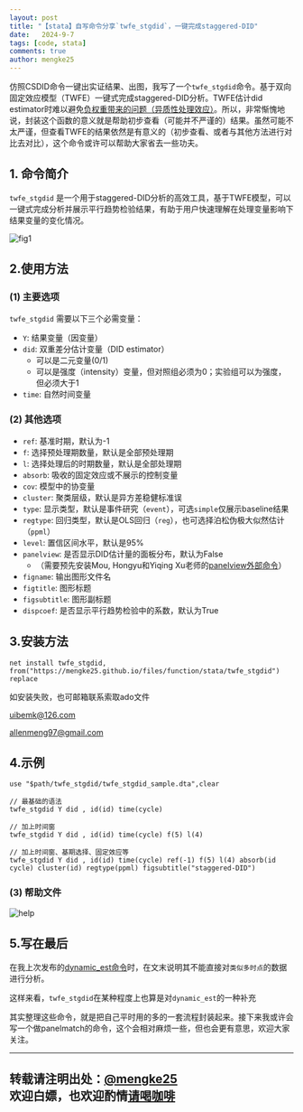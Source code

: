 ```yaml
---
layout: post
title: "【stata】自写命令分享`twfe_stgdid`，一键完成staggered-DID"
date:   2024-9-7
tags: [code, stata]
comments: true
author: mengke25
---
```


仿照CSDID命令一键出实证结果、出图，我写了一个`twfe_stgdid`命令。基于双向固定效应模型（TWFE）一键式完成staggered-DID分析。TWFE估计did estimator时难以避免[负权重带来的问题（异质性处理效应）](https://www.nber.org/system/files/working_papers/w25904/w25904.pdf)。所以，非常惭愧地说，封装这个函数的意义就是帮助初步查看（可能并不严谨的）结果。虽然可能不太严谨，但查看TWFE的结果依然是有意义的（初步查看、或者与其他方法进行对比去对比），这个命令或许可以帮助大家省去一些功夫。




<!-- more -->

## 1. 命令简介

`twfe_stgdid` 是一个用于staggered-DID分析的高效工具，基于TWFE模型，可以一键式完成分析并展示平行趋势检验结果，有助于用户快速理解在处理变量影响下结果变量的变化情况。


![fig1](https://mengke25.github.io/images/twfe_stgdid/fig1.png)


## 2.使用方法

### (1) 主要选项
`twfe_stgdid` 需要以下三个必需变量：
* `Y`: 结果变量（因变量）
* `did`: 双重差分估计变量（DID estimator）
  * 可以是二元变量(0/1)
  * 可以是强度（intensity）变量，但对照组必须为0；实验组可以为强度，但必须大于1
* `time`: 自然时间变量


### (2) 其他选项

* `ref`: 基准时期，默认为-1
* `f`: 选择预处理期数量，默认是全部预处理期
* `l`: 选择处理后的时期数量，默认是全部处理期
* `absorb`: 吸收的固定效应或不展示的控制变量
* `cov`: 模型中的协变量
* `cluster`: 聚类层级，默认是异方差稳健标准误
* `type`: 显示类型，默认是事件研究（`event`），可选`simple`仅展示baseline结果
* `regtype`: 回归类型，默认是OLS回归（`reg`），也可选择泊松伪极大似然估计（`ppml`）
* `level`: 置信区间水平，默认是95%
* `panelview`: 是否显示DID估计量的面板分布，默认为False
  * （需要预先安装Mou, Hongyu和Yiqing Xu老师的[panelview外部命令](https://yiqingxu.org/packages/panelview_stata/Stata_tutorial.pdf)）
* `figname`: 输出图形文件名
* `figtitle`: 图形标题
* `figsubtitle`: 图形副标题
* `dispcoef`: 是否显示平行趋势检验中的系数，默认为True


## 3.安装方法

```
net install twfe_stgdid, from("https://mengke25.github.io/files/function/stata/twfe_stgdid") replace
```
如安装失败，也可邮箱联系索取ado文件

uibemk@126.com

allenmeng97@gmail.com


## 4.示例

```
use "$path/twfe_stgdid/twfe_stgdid_sample.dta",clear 
```
```
// 最基础的语法
twfe_stgdid Y did , id(id) time(cycle) 
```
```
// 加上时间窗
twfe_stgdid Y did , id(id) time(cycle) f(5) l(4)
```
```
// 加上时间窗、基期选择、固定效应等
twfe_stgdid Y did , id(id) time(cycle) ref(-1) f(5) l(4) absorb(id cycle) cluster(id) regtype(ppml) figsubtitle("staggered-DID")
```

### (3) 帮助文件

![help](https://mengke25.github.io/images/twfe_stgdid/fig2.jpg)


## 5.写在最后

在我上次发布的[dynamic_est命令](https://mengke25.github.io/dynamic_est/)时，在文末说明其不能直接对`类似多时点`的数据进行分析。


这样来看，`twfe_stgdid`在某种程度上也算是对`dynamic_est`的一种补充

其实整理这些命令，就是把自己平时用的多的一套流程封装起来。接下来我或许会写一个做panelmatch的命令，这个会相对麻烦一些，但也会更有意思，欢迎大家关注。


---------------------------------------------
转载请注明出处：[@mengke25](https://mengke25.github.io/twfe_stgdid/) <br />
**欢迎白嫖，也欢迎酌情**[请喝咖啡](https://mengke25.github.io/images/dashang.png)
---------------------------------------------








